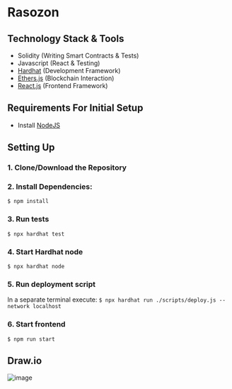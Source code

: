 # Rasozon

## Technology Stack & Tools

- Solidity (Writing Smart Contracts & Tests)
- Javascript (React & Testing)
- [Hardhat](https://hardhat.org/) (Development Framework)
- [Ethers.js](https://docs.ethers.io/v5/) (Blockchain Interaction)
- [React.js](https://reactjs.org/) (Frontend Framework)

## Requirements For Initial Setup
- Install [NodeJS](https://nodejs.org/en/)

## Setting Up
### 1. Clone/Download the Repository

### 2. Install Dependencies:
`$ npm install`

### 3. Run tests
`$ npx hardhat test`

### 4. Start Hardhat node
`$ npx hardhat node`

### 5. Run deployment script
In a separate terminal execute:
`$ npx hardhat run ./scripts/deploy.js --network localhost`

### 6. Start frontend
`$ npm run start`

## Draw.io
![image](https://github.com/Sourabh-Kumar04/Rasozon/assets/155216316/95411e24-9b40-4b7f-8473-1c2142eca601)

## 


